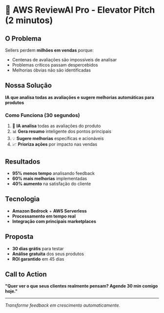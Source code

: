 # 🎯 AWS ReviewAI Pro - Elevator Pitch (2 minutos)

## O Problema
Sellers perdem **milhões em vendas** porque:
- Centenas de avaliações são impossíveis de analisar
- Problemas críticos passam despercebidos
- Melhorias óbvias não são identificadas

## Nossa Solução
**IA que analisa todas as avaliações e sugere melhorias automáticas para produtos**

### Como Funciona (30 segundos)
1. 🧠 **IA analisa** todas as avaliações do produto
2. 📊 **Gera resumo** inteligente dos pontos principais
3. 💡 **Sugere melhorias** específicas e acionáveis
4. 📈 **Prioriza ações** por impacto nas vendas

## Resultados
- **95% menos tempo** analisando feedback
- **60% mais melhorias** implementadas
- **40% aumento** na satisfação do cliente

## Tecnologia
- **Amazon Bedrock** + **AWS Serverless**
- **Processamento em tempo real**
- **Integração com principais marketplaces**

## Proposta
- **30 dias grátis** para testar
- **Análise gratuita** dos seus produtos
- **ROI garantido** em 45 dias

## Call to Action
**"Quer ver o que seus clientes realmente pensam? Agende 30 min comigo hoje."**

---
*Transforme feedback em crescimento automaticamente.*
